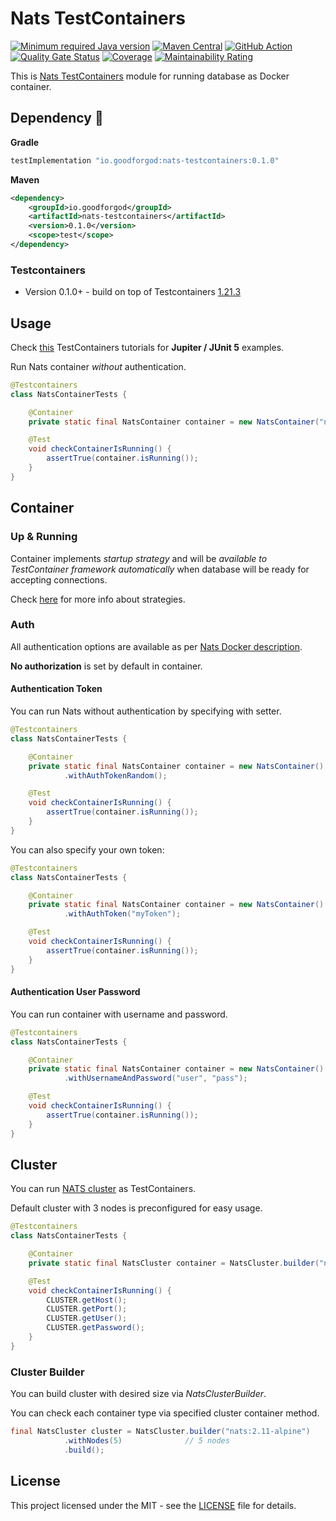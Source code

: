 # Nats TestContainers

[![Minimum required Java version](https://img.shields.io/badge/Java-11%2B-blue?logo=openjdk)](https://openjdk.org/projects/jdk/11/)
[![Maven Central](https://maven-badges.herokuapp.com/maven-central/com.github.goodforgod/nats-testcontainer/badge.svg)](https://maven-badges.herokuapp.com/maven-central/com.github.goodforgod/nats-testcontainer)
[![GitHub Action](https://github.com/goodforgod/nats-testcontainers/workflows/CI%20Master/badge.svg)](https://github.com/GoodforGod/nats-testcontainers/actions?query=workflow%3A"CI+Master"++)
[![Quality Gate Status](https://sonarcloud.io/api/project_badges/measure?project=GoodforGod_nats-testcontainers&metric=alert_status)](https://sonarcloud.io/dashboard?id=GoodforGod_nats-testcontainers)
[![Coverage](https://sonarcloud.io/api/project_badges/measure?project=GoodforGod_nats-testcontainers&metric=coverage)](https://sonarcloud.io/dashboard?id=GoodforGod_nats-testcontainers)
[![Maintainability Rating](https://sonarcloud.io/api/project_badges/measure?project=GoodforGod_nats-testcontainers&metric=sqale_rating)](https://sonarcloud.io/dashboard?id=GoodforGod_nats-testcontainers)

This is [Nats TestContainers](https://nats.io) module for running database as Docker container.

## Dependency :rocket:

**Gradle**
```groovy
testImplementation "io.goodforgod:nats-testcontainers:0.1.0"
```

**Maven**
```xml
<dependency>
    <groupId>io.goodforgod</groupId>
    <artifactId>nats-testcontainers</artifactId>
    <version>0.1.0</version>
    <scope>test</scope>
</dependency>
```

### Testcontainers

- Version 0.1.0+ - build on top of Testcontainers [1.21.3](https://mvnrepository.com/artifact/org.testcontainers/testcontainers/1.21.3)

## Usage

Check [this](https://www.testcontainers.org/test_framework_integration/junit_5/) TestContainers tutorials for **Jupiter / JUnit 5** examples.

Run Nats container *without* authentication.
```java
@Testcontainers
class NatsContainerTests {

    @Container
    private static final NatsContainer container = new NatsContainer("nats:2.11-alpine");

    @Test
    void checkContainerIsRunning() {
        assertTrue(container.isRunning());
    }
}
```

## Container

### Up & Running

Container implements *startup strategy* and will be *available to TestContainer framework automatically* when database will be ready for accepting connections.

Check [here](https://www.testcontainers.org/features/startup_and_waits/) for more info about strategies.

### Auth

All authentication options are available as per [Nats Docker description](https://hub.docker.com/_/nats).

**No authorization** is set by default in container.

#### Authentication Token

You can run Nats without authentication by specifying with setter.

```java
@Testcontainers
class NatsContainerTests {

    @Container
    private static final NatsContainer container = new NatsContainer()
            .withAuthTokenRandom();

    @Test
    void checkContainerIsRunning() {
        assertTrue(container.isRunning());
    }
}
```

You can also specify your own token:

```java
@Testcontainers
class NatsContainerTests {

    @Container
    private static final NatsContainer container = new NatsContainer()
            .withAuthToken("myToken");

    @Test
    void checkContainerIsRunning() {
        assertTrue(container.isRunning());
    }
}
```

#### Authentication User Password

You can run container with username and password.

```java
@Testcontainers
class NatsContainerTests {

    @Container
    private static final NatsContainer container = new NatsContainer()
            .withUsernameAndPassword("user", "pass");

    @Test
    void checkContainerIsRunning() {
        assertTrue(container.isRunning());
    }
}
```

## Cluster

You can run [NATS cluster](https://docs.nats.io/running-a-nats-service/configuration/clustering) as TestContainers.

Default cluster with 3 nodes is preconfigured for easy usage.

```java
@Testcontainers
class NatsContainerTests {

    @Container
    private static final NatsCluster container = NatsCluster.builder("nats:2.11-alpine").build();

    @Test
    void checkContainerIsRunning() {
        CLUSTER.getHost();
        CLUSTER.getPort();
        CLUSTER.getUser();
        CLUSTER.getPassword();
    }
}
```

### Cluster Builder

You can build cluster with desired size via *NatsClusterBuilder*.

You can check each container type via specified cluster container method.

```java
final NatsCluster cluster = NatsCluster.builder("nats:2.11-alpine")
            .withNodes(5)              // 5 nodes
            .build();
```

## License

This project licensed under the MIT - see the [LICENSE](LICENSE) file for details.

